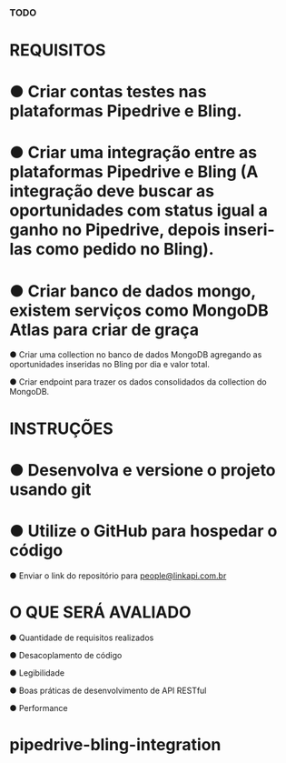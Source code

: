 ### TODO

# REQUISITOS

# ● Criar contas testes nas plataformas Pipedrive e Bling.

# ● Criar uma integração entre as plataformas Pipedrive e Bling (A integração deve buscar as oportunidades com status igual a ganho no Pipedrive, depois inseri-las como pedido no Bling).

# ● Criar banco de dados mongo, existem serviços como MongoDB Atlas para criar de graça

● Criar uma collection no banco de dados MongoDB agregando as oportunidades inseridas no Bling por dia e valor total.

● Criar endpoint para trazer os dados consolidados da collection do MongoDB.

# INSTRUÇÕES

# ● Desenvolva e versione o projeto usando git

# ● Utilize o GitHub para hospedar o código

● Enviar o link do repositório para people@linkapi.com.br

# O QUE SERÁ AVALIADO

● Quantidade de requisitos realizados

● Desacoplamento de código

● Legibilidade

● Boas práticas de desenvolvimento de API RESTful

● Performance
# pipedrive-bling-integration
